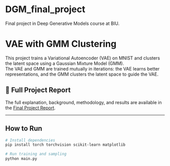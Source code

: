 # DGM_final_project
Final project in Deep Generative Models course at BIU.

# VAE with GMM Clustering

This project trains a Variational Autoencoder (VAE) on MNIST and clusters the latent space using a Gaussian Mixture Model (GMM).  
The VAE and GMM are trained mutually in iterations: the VAE learns better representations, and the GMM clusters the latent space to guide the VAE.

## 🔗 Full Project Report

The full explanation, background, methodology, and results are available in the [Final Project Report](./report.pdf).

---

## How to Run

```bash
# Install dependencies
pip install torch torchvision scikit-learn matplotlib

# Run training and sampling
python main.py
